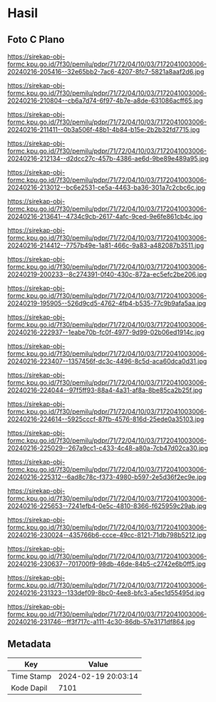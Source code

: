 # Hasil

## Foto C Plano

https://sirekap-obj-formc.kpu.go.id/7f30/pemilu/pdpr/71/72/04/10/03/7172041003006-20240216-205416--32e65bb2-7ac6-4207-8fc7-5821a8aaf2d6.jpg

https://sirekap-obj-formc.kpu.go.id/7f30/pemilu/pdpr/71/72/04/10/03/7172041003006-20240216-210804--cb6a7d74-6f97-4b7e-a8de-631086acff65.jpg

https://sirekap-obj-formc.kpu.go.id/7f30/pemilu/pdpr/71/72/04/10/03/7172041003006-20240216-211411--0b3a506f-48b1-4b84-b15e-2b2b32fd7715.jpg

https://sirekap-obj-formc.kpu.go.id/7f30/pemilu/pdpr/71/72/04/10/03/7172041003006-20240216-212134--d2dcc27c-457b-4386-ae6d-9be89e489a95.jpg

https://sirekap-obj-formc.kpu.go.id/7f30/pemilu/pdpr/71/72/04/10/03/7172041003006-20240216-213012--bc6e2531-ce5a-4463-ba36-301a7c2cbc6c.jpg

https://sirekap-obj-formc.kpu.go.id/7f30/pemilu/pdpr/71/72/04/10/03/7172041003006-20240216-213641--4734c9cb-2617-4afc-9ced-9e6fe861cb4c.jpg

https://sirekap-obj-formc.kpu.go.id/7f30/pemilu/pdpr/71/72/04/10/03/7172041003006-20240216-214412--7757b49e-1a81-466c-9a83-a482087b3511.jpg

https://sirekap-obj-formc.kpu.go.id/7f30/pemilu/pdpr/71/72/04/10/03/7172041003006-20240219-200233--8c274391-0f40-430c-872a-ec5efc2be206.jpg

https://sirekap-obj-formc.kpu.go.id/7f30/pemilu/pdpr/71/72/04/10/03/7172041003006-20240219-195905--526d9cd5-4762-4fb4-b535-77c9b9afa5aa.jpg

https://sirekap-obj-formc.kpu.go.id/7f30/pemilu/pdpr/71/72/04/10/03/7172041003006-20240216-222937--1eabe70b-fc0f-4977-9d99-02b06ed1914c.jpg

https://sirekap-obj-formc.kpu.go.id/7f30/pemilu/pdpr/71/72/04/10/03/7172041003006-20240216-223407--1357456f-dc3c-4496-8c5d-aca60dca0d31.jpg

https://sirekap-obj-formc.kpu.go.id/7f30/pemilu/pdpr/71/72/04/10/03/7172041003006-20240216-224044--97f5ff93-88a4-4a31-af8a-8be85ca2b25f.jpg

https://sirekap-obj-formc.kpu.go.id/7f30/pemilu/pdpr/71/72/04/10/03/7172041003006-20240216-224614--5925cccf-87fb-4576-816d-25ede0a35103.jpg

https://sirekap-obj-formc.kpu.go.id/7f30/pemilu/pdpr/71/72/04/10/03/7172041003006-20240216-225029--267a9cc1-c433-4c48-a80a-7cb47d02ca30.jpg

https://sirekap-obj-formc.kpu.go.id/7f30/pemilu/pdpr/71/72/04/10/03/7172041003006-20240216-225312--6ad8c78c-f373-4980-b597-2e5d36f2ec9e.jpg

https://sirekap-obj-formc.kpu.go.id/7f30/pemilu/pdpr/71/72/04/10/03/7172041003006-20240216-225653--7241efb4-0e5c-4810-8366-f625959c29ab.jpg

https://sirekap-obj-formc.kpu.go.id/7f30/pemilu/pdpr/71/72/04/10/03/7172041003006-20240216-230024--435766b6-ccce-49cc-8121-71db798b5212.jpg

https://sirekap-obj-formc.kpu.go.id/7f30/pemilu/pdpr/71/72/04/10/03/7172041003006-20240216-230637--701700f9-98db-46de-84b5-c2742e6b0ff5.jpg

https://sirekap-obj-formc.kpu.go.id/7f30/pemilu/pdpr/71/72/04/10/03/7172041003006-20240216-231323--133def09-8bc0-4ee8-bfc3-a5ec1d55495d.jpg

https://sirekap-obj-formc.kpu.go.id/7f30/pemilu/pdpr/71/72/04/10/03/7172041003006-20240216-231746--ff3f717c-a111-4c30-86db-57e3171df864.jpg


## Metadata

| Key        | Value               |
| ---------- | ------------------- |
| Time Stamp | 2024-02-19 20:03:14 |
| Kode Dapil | 7101                |



